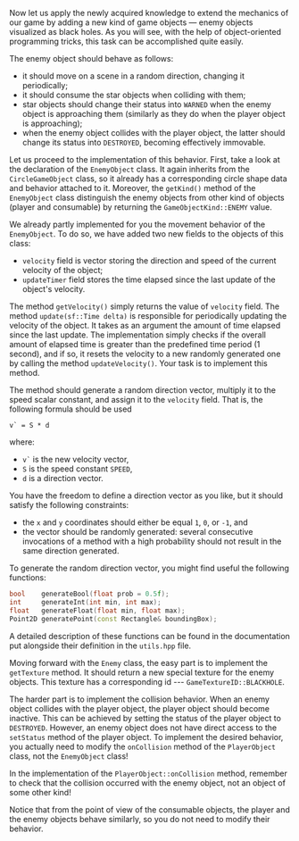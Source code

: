 Now let us apply the newly acquired knowledge
to extend the mechanics of our game by adding a new kind of game objects —
enemy objects visualized as black holes.
As you will see, with the help of object-oriented programming tricks,
this task can be accomplished quite easily.

The enemy object should behave as follows:
- it should move on a scene in a random direction, changing it periodically;
- it should consume the star objects when colliding with them;
- star objects should change their status into `WARNED` when
  the enemy object is approaching them
  (similarly as they do when the player object is approaching);
- when the enemy object collides with the player object, the latter
  should change its status into `DESTROYED`, becoming effectively immovable.

Let us proceed to the implementation of this behavior.
First, take a look at the declaration of the `EnemyObject` class.
It again inherits from the `CircleGameObject` class, so it already
has a corresponding circle shape data and behavior attached to it.
Moreover, the `getKind()` method of the `EnemyObject` class
distinguish the enemy objects from other kind of objects (player and consumable)
by returning the `GameObjectKind::ENEMY` value.

We already partly implemented for you the movement behavior of the `EnemyObject`.
To do so, we have added two new fields to the objects of this class:
- `velocity` field is vector storing the direction and speed of the current velocity of the object;
- `updateTimer` field stores the time elapsed since the last update of the object's velocity.

The method `getVelocity()` simply returns the value of `velocity` field.
The method `update(sf::Time delta)` is responsible for periodically updating the velocity of the object.
It takes as an argument the amount of time elapsed since the last update.
The implementation simply checks if the overall amount of elapsed time
is greater than the predefined time period (1 second),
and if so, it resets the velocity to a new randomly generated one
by calling the method `updateVelocity()`.
Your task is to implement this method. 

The method should generate a random direction vector, multiply it to the speed scalar constant, 
and assign it to the `velocity` field. 
That is, the following formula should be used
```
v` = S * d
```
where:
* `` v` `` is the new velocity vector,
* `S` is the speed constant `SPEED`,
* `d` is a direction vector.

You have the freedom to define a direction vector as you like,
but it should satisfy the following constraints:
* the `x` and `y` coordinates should either be equal `1`, `0`, or `-1`, and
* the vector should be randomly generated: several consecutive invocations of a method
  with a high probability should not result in the same direction generated.

To generate the random direction vector, you might find useful the following functions:

```c++
bool    generateBool(float prob = 0.5f);
int     generateInt(int min, int max);
float   generateFloat(float min, float max);
Point2D generatePoint(const Rectangle& boundingBox);
```

A detailed description of these functions can be found in the documentation 
put alongside their definition in the `utils.hpp` file.

Moving forward with the `Enemy` class, 
the easy part is to implement the `getTexture` method.
It should return a new special texture for the enemy objects.
This texture has a corresponding id --- `GameTextureID::BLACKHOLE`.

The harder part is to implement the collision behavior.
When an enemy object collides with the player object, the player object should become inactive.
This can be achieved by setting the status of the player object to `DESTROYED`.
However, an enemy object does not have direct access to the `setStatus` method of the player object.
To implement the desired behavior, you actually need to
modify the `onCollision` method of the `PlayerObject` class, not the `EnemyObject` class!

<div class="hint">

In the implementation of the `PlayerObject::onCollision` method,
remember to check that the collision occurred with the enemy object,
not an object of some other kind!

</div>

Notice that from the point of view of the consumable objects,
the player and the enemy objects behave similarly,
so you do not need to modify their behavior. 